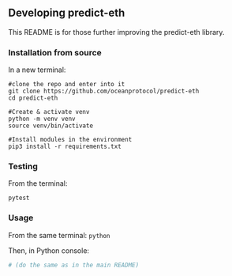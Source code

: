 
## Developing predict-eth

This README is for those further improving the predict-eth library.

### Installation from source

In a new terminal:

```console
#clone the repo and enter into it
git clone https://github.com/oceanprotocol/predict-eth
cd predict-eth

#Create & activate venv
python -m venv venv
source venv/bin/activate

#Install modules in the environment
pip3 install -r requirements.txt
```


### Testing

From the terminal:
```console
pytest
```

### Usage

From the same terminal: `python`

Then, in Python console:
```python
# (do the same as in the main README)
```
